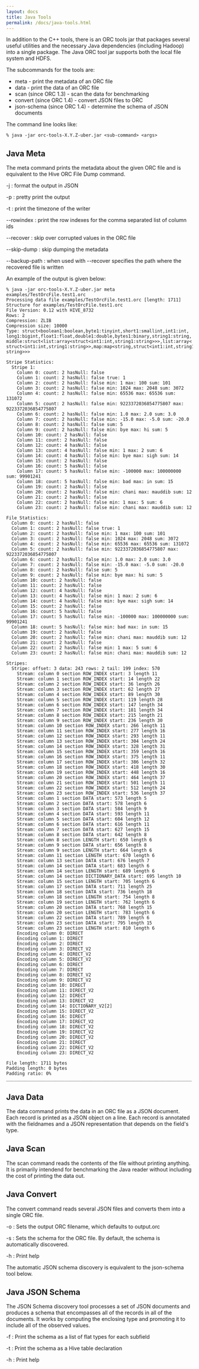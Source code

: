 ```yaml
---
layout: docs
title: Java Tools
permalink: /docs/java-tools.html
---
```


In addition to the C++ tools, there is an ORC tools jar that packages
several useful utilities and the necessary Java dependencies
(including Hadoop) into a single package. The Java ORC tool jar
supports both the local file system and HDFS.

The subcommands for the tools are:

  * meta - print the metadata of an ORC file
  * data - print the data of an ORC file
  * scan (since ORC 1.3) - scan the data for benchmarking
  * convert (since ORC 1.4) - convert JSON files to ORC
  * json-schema (since ORC 1.4) - determine the schema of JSON documents

The command line looks like:

~~~ shell
% java -jar orc-tools-X.Y.Z-uber.jar <sub-command> <args>
~~~

## Java Meta

The meta command prints the metadata about the given ORC file and is
equivalent to the Hive ORC File Dump command.

-j
  : format the output in JSON

-p
  : pretty print the output

-t
  : print the timezone of the writer

--rowindex
  : print the row indexes for the comma separated list of column ids

--recover
  : skip over corrupted values in the ORC file

--skip-dump
  : skip dumping the metadata

--backup-path
  : when used with --recover specifies the path where the recovered file is written

An example of the output is given below:

~~~ shell
% java -jar orc-tools-X.Y.Z-uber.jar meta examples/TestOrcFile.test1.orc
Processing data file examples/TestOrcFile.test1.orc [length: 1711]
Structure for examples/TestOrcFile.test1.orc
File Version: 0.12 with HIVE_8732
Rows: 2
Compression: ZLIB
Compression size: 10000
Type: struct<boolean1:boolean,byte1:tinyint,short1:smallint,int1:int,
long1:bigint,float1:float,double1:double,bytes1:binary,string1:string,
middle:struct<list:array<struct<int1:int,string1:string>>>,list:array<
struct<int1:int,string1:string>>,map:map<string,struct<int1:int,string1:
string>>>

Stripe Statistics:
  Stripe 1:
    Column 0: count: 2 hasNull: false
    Column 1: count: 2 hasNull: false true: 1
    Column 2: count: 2 hasNull: false min: 1 max: 100 sum: 101
    Column 3: count: 2 hasNull: false min: 1024 max: 2048 sum: 3072
    Column 4: count: 2 hasNull: false min: 65536 max: 65536 sum: 131072
    Column 5: count: 2 hasNull: false min: 9223372036854775807 max: 9223372036854775807
    Column 6: count: 2 hasNull: false min: 1.0 max: 2.0 sum: 3.0
    Column 7: count: 2 hasNull: false min: -15.0 max: -5.0 sum: -20.0
    Column 8: count: 2 hasNull: false sum: 5
    Column 9: count: 2 hasNull: false min: bye max: hi sum: 5
    Column 10: count: 2 hasNull: false
    Column 11: count: 2 hasNull: false
    Column 12: count: 4 hasNull: false
    Column 13: count: 4 hasNull: false min: 1 max: 2 sum: 6
    Column 14: count: 4 hasNull: false min: bye max: sigh sum: 14
    Column 15: count: 2 hasNull: false
    Column 16: count: 5 hasNull: false
    Column 17: count: 5 hasNull: false min: -100000 max: 100000000 sum: 99901241
    Column 18: count: 5 hasNull: false min: bad max: in sum: 15
    Column 19: count: 2 hasNull: false
    Column 20: count: 2 hasNull: false min: chani max: mauddib sum: 12
    Column 21: count: 2 hasNull: false
    Column 22: count: 2 hasNull: false min: 1 max: 5 sum: 6
    Column 23: count: 2 hasNull: false min: chani max: mauddib sum: 12

File Statistics:
  Column 0: count: 2 hasNull: false
  Column 1: count: 2 hasNull: false true: 1
  Column 2: count: 2 hasNull: false min: 1 max: 100 sum: 101
  Column 3: count: 2 hasNull: false min: 1024 max: 2048 sum: 3072
  Column 4: count: 2 hasNull: false min: 65536 max: 65536 sum: 131072
  Column 5: count: 2 hasNull: false min: 9223372036854775807 max: 9223372036854775807
  Column 6: count: 2 hasNull: false min: 1.0 max: 2.0 sum: 3.0
  Column 7: count: 2 hasNull: false min: -15.0 max: -5.0 sum: -20.0
  Column 8: count: 2 hasNull: false sum: 5
  Column 9: count: 2 hasNull: false min: bye max: hi sum: 5
  Column 10: count: 2 hasNull: false
  Column 11: count: 2 hasNull: false
  Column 12: count: 4 hasNull: false
  Column 13: count: 4 hasNull: false min: 1 max: 2 sum: 6
  Column 14: count: 4 hasNull: false min: bye max: sigh sum: 14
  Column 15: count: 2 hasNull: false
  Column 16: count: 5 hasNull: false
  Column 17: count: 5 hasNull: false min: -100000 max: 100000000 sum: 99901241
  Column 18: count: 5 hasNull: false min: bad max: in sum: 15
  Column 19: count: 2 hasNull: false
  Column 20: count: 2 hasNull: false min: chani max: mauddib sum: 12
  Column 21: count: 2 hasNull: false
  Column 22: count: 2 hasNull: false min: 1 max: 5 sum: 6
  Column 23: count: 2 hasNull: false min: chani max: mauddib sum: 12

Stripes:
  Stripe: offset: 3 data: 243 rows: 2 tail: 199 index: 570
    Stream: column 0 section ROW_INDEX start: 3 length 11
    Stream: column 1 section ROW_INDEX start: 14 length 22
    Stream: column 2 section ROW_INDEX start: 36 length 26
    Stream: column 3 section ROW_INDEX start: 62 length 27
    Stream: column 4 section ROW_INDEX start: 89 length 30
    Stream: column 5 section ROW_INDEX start: 119 length 28
    Stream: column 6 section ROW_INDEX start: 147 length 34
    Stream: column 7 section ROW_INDEX start: 181 length 34
    Stream: column 8 section ROW_INDEX start: 215 length 21
    Stream: column 9 section ROW_INDEX start: 236 length 30
    Stream: column 10 section ROW_INDEX start: 266 length 11
    Stream: column 11 section ROW_INDEX start: 277 length 16
    Stream: column 12 section ROW_INDEX start: 293 length 11
    Stream: column 13 section ROW_INDEX start: 304 length 24
    Stream: column 14 section ROW_INDEX start: 328 length 31
    Stream: column 15 section ROW_INDEX start: 359 length 16
    Stream: column 16 section ROW_INDEX start: 375 length 11
    Stream: column 17 section ROW_INDEX start: 386 length 32
    Stream: column 18 section ROW_INDEX start: 418 length 30
    Stream: column 19 section ROW_INDEX start: 448 length 16
    Stream: column 20 section ROW_INDEX start: 464 length 37
    Stream: column 21 section ROW_INDEX start: 501 length 11
    Stream: column 22 section ROW_INDEX start: 512 length 24
    Stream: column 23 section ROW_INDEX start: 536 length 37
    Stream: column 1 section DATA start: 573 length 5
    Stream: column 2 section DATA start: 578 length 6
    Stream: column 3 section DATA start: 584 length 9
    Stream: column 4 section DATA start: 593 length 11
    Stream: column 5 section DATA start: 604 length 12
    Stream: column 6 section DATA start: 616 length 11
    Stream: column 7 section DATA start: 627 length 15
    Stream: column 8 section DATA start: 642 length 8
    Stream: column 8 section LENGTH start: 650 length 6
    Stream: column 9 section DATA start: 656 length 8
    Stream: column 9 section LENGTH start: 664 length 6
    Stream: column 11 section LENGTH start: 670 length 6
    Stream: column 13 section DATA start: 676 length 7
    Stream: column 14 section DATA start: 683 length 6
    Stream: column 14 section LENGTH start: 689 length 6
    Stream: column 14 section DICTIONARY_DATA start: 695 length 10
    Stream: column 15 section LENGTH start: 705 length 6
    Stream: column 17 section DATA start: 711 length 25
    Stream: column 18 section DATA start: 736 length 18
    Stream: column 18 section LENGTH start: 754 length 8
    Stream: column 19 section LENGTH start: 762 length 6
    Stream: column 20 section DATA start: 768 length 15
    Stream: column 20 section LENGTH start: 783 length 6
    Stream: column 22 section DATA start: 789 length 6
    Stream: column 23 section DATA start: 795 length 15
    Stream: column 23 section LENGTH start: 810 length 6
    Encoding column 0: DIRECT
    Encoding column 1: DIRECT
    Encoding column 2: DIRECT
    Encoding column 3: DIRECT_V2
    Encoding column 4: DIRECT_V2
    Encoding column 5: DIRECT_V2
    Encoding column 6: DIRECT
    Encoding column 7: DIRECT
    Encoding column 8: DIRECT_V2
    Encoding column 9: DIRECT_V2
    Encoding column 10: DIRECT
    Encoding column 11: DIRECT_V2
    Encoding column 12: DIRECT
    Encoding column 13: DIRECT_V2
    Encoding column 14: DICTIONARY_V2[2]
    Encoding column 15: DIRECT_V2
    Encoding column 16: DIRECT
    Encoding column 17: DIRECT_V2
    Encoding column 18: DIRECT_V2
    Encoding column 19: DIRECT_V2
    Encoding column 20: DIRECT_V2
    Encoding column 21: DIRECT
    Encoding column 22: DIRECT_V2
    Encoding column 23: DIRECT_V2

File length: 1711 bytes
Padding length: 0 bytes
Padding ratio: 0%
______________________________________________________________________
~~~

## Java Data

The data command prints the data in an ORC file as a JSON document. Each
record is printed as a JSON object on a line. Each record is annotated with
the fieldnames and a JSON representation that depends on the field's type.

## Java Scan

The scan command reads the contents of the file without printing anything. It
is primarily intendend for benchmarking the Java reader without including the
cost of printing the data out.

## Java Convert

The convert command reads several JSON files and converts them into a
single ORC file.

-o <filename>
  : Sets the output ORC filename, which defaults to output.orc

-s <schema>
  : Sets the schema for the ORC file. By default, the schema is automatically discovered.

-h
  : Print help
  
The automatic JSON schema discovery is equivalent to the json-schema tool
below.

## Java JSON Schema

The JSON Schema discovery tool processes a set of JSON documents and
produces a schema that encompasses all of the records in all of the
documents. It works by computing the enclosing type and promoting it
to include all of the observed values.

-f
  : Print the schema as a list of flat types for each subfield

-t
  : Print the schema as a Hive table declaration

-h
  : Print help